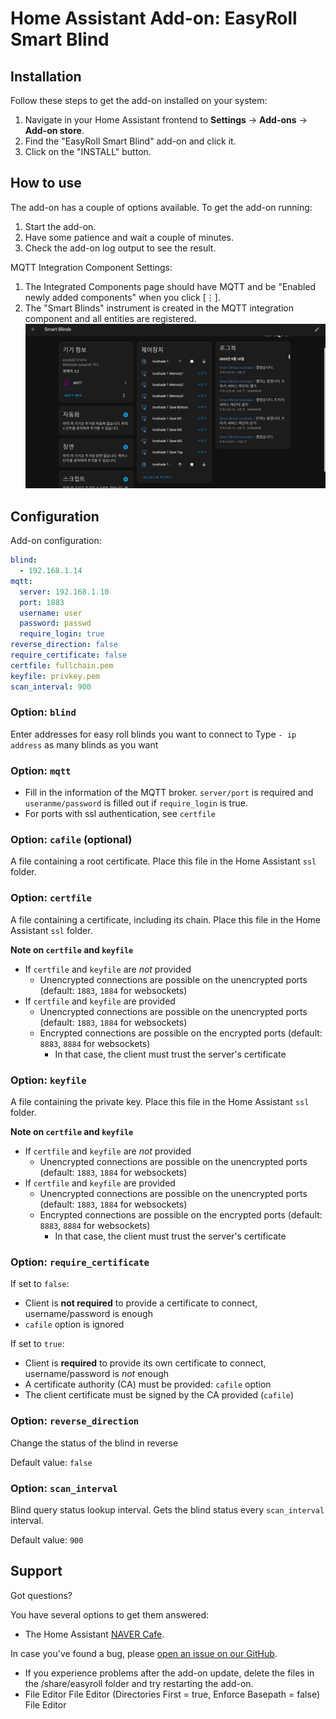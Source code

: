 # Home Assistant Add-on: EasyRoll Smart Blind

## Installation

Follow these steps to get the add-on installed on your system:

1. Navigate in your Home Assistant frontend to **Settings** -> **Add-ons** -> **Add-on store**.
2. Find the "EasyRoll Smart Blind" add-on and click it.
3. Click on the "INSTALL" button.

## How to use

The add-on has a couple of options available. To get the add-on running:

1. Start the add-on.
2. Have some patience and wait a couple of minutes.
3. Check the add-on log output to see the result.

MQTT Integration Component Settings:

1. The Integrated Components page should have MQTT and be "Enabled newly added components" when you click [⋮].
2. The "Smart Blinds" instrument is created in the MQTT integration component and all entities are registered.
![](./images/entity_list.png)

## Configuration

Add-on configuration:

```yaml
blind:
  - 192.168.1.14
mqtt:
  server: 192.168.1.10
  port: 1883
  username: user
  password: passwd
  require_login: true
reverse_direction: false
require_certificate: false
certfile: fullchain.pem
keyfile: privkey.pem
scan_interval: 900
```

### Option: `blind`

Enter addresses for easy roll blinds you want to connect to Type `- ip address` as many blinds as you want

### Option: `mqtt`

- Fill in the information of the MQTT broker. `server/port` is required and `useranme/password` is filled out if `require_login` is true.
- For ports with ssl authentication, see `certfile`

### Option: `cafile` (optional)

A file containing a root certificate. Place this file in the Home Assistant `ssl` folder.

### Option: `certfile`

A file containing a certificate, including its chain. Place this file in the Home Assistant `ssl` folder.

**Note on `certfile` and `keyfile`**  
- If `certfile` and `keyfile` are _not_ provided
  - Unencrypted connections are possible on the unencrypted ports (default: `1883`, `1884` for websockets)
- If `certfile` and `keyfile` are provided
  - Unencrypted connections are possible on the unencrypted ports (default: `1883`, `1884` for websockets)
  - Encrypted connections are possible on the encrypted ports (default: `8883`, `8884` for websockets) 
     - In that case, the client must trust the server's certificate

### Option: `keyfile`

A file containing the private key. Place this file in the Home Assistant `ssl` folder.

**Note on `certfile` and `keyfile`**  
- If `certfile` and `keyfile` are _not_ provided
  - Unencrypted connections are possible on the unencrypted ports (default: `1883`, `1884` for websockets)
- If `certfile` and `keyfile` are provided
  - Unencrypted connections are possible on the unencrypted ports (default: `1883`, `1884` for websockets)
  - Encrypted connections are possible on the encrypted ports (default: `8883`, `8884` for websockets) 
     - In that case, the client must trust the server's certificate

### Option: `require_certificate`

If set to `false`:
- Client is **not required** to provide a certificate to connect, username/password is enough
- `cafile` option is ignored

If set to `true`:
- Client is **required** to provide its own certificate to connect, username/password is _not_ enough
- A certificate authority (CA) must be provided: `cafile` option
- The client certificate must be signed by the CA provided (`cafile`)

### Option: `reverse_direction`

Change the status of the blind in reverse

Default value: `false`

### Option: `scan_interval` 

Blind query status lookup interval. Gets the blind status every `scan_interval` interval.

Default value: `900`

## Support

Got questions?

You have several options to get them answered:

- The Home Assistant [NAVER Cafe][forum].

In case you've found a bug, please [open an issue on our GitHub][issue].

* If you experience problems after the add-on update, delete the files in the /share/easyroll folder and try restarting the add-on.
* File Editor File Editor (Directories First = true, Enforce Basepath = false) File Editor

[forum]: https://cafe.naver.com/koreassistant
[issue]: https://github.com/harwin1/ha-addons/issues
[repository]: https://github.com/harwin1/ha-addons
